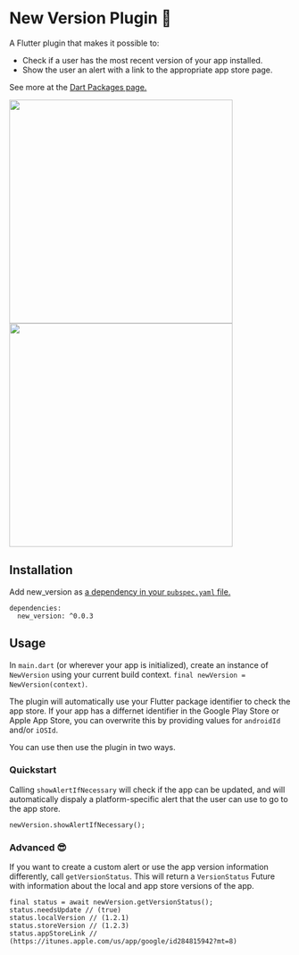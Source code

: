 # New Version Plugin 🎉

A Flutter plugin that makes it possible to: 
* Check if a user has the most recent version of your app installed.
* Show the user an alert with a link to the appropriate app store page.

See more at the [Dart Packages page.](https://pub.dartlang.org/packages/new_version)

<img src="https://raw.githubusercontent.com/timtraversy/new_version/master/screenshots/ios.jpeg" height="400" /> <img src="https://raw.githubusercontent.com/timtraversy/new_version/master/screenshots/android.png" height="400" />
## Installation
Add new_version as [a dependency in your `pubspec.yaml` file.](https://flutter.io/using-packages/)
```
dependencies:
  new_version: ^0.0.3
```

## Usage
In `main.dart` (or wherever your app is initialized), create an instance of `NewVersion` using your current build context.
`final newVersion = NewVersion(context)`.

The plugin will automatically use your Flutter package identifier to check the app store. If your app has a differnet identifier in the Google Play Store or Apple App Store, you can overwrite this by providing values for `androidId` and/or `iOSId`.

You can use then use the plugin in two ways.

### Quickstart
Calling `showAlertIfNecessary` will check if the app can be updated, and will automatically dispaly a platform-specific alert that the user can use to go to the app store.

`newVersion.showAlertIfNecessary();`

### Advanced 😎
If you want to create a custom alert or use the app version information differently, call `getVersionStatus`. This will return a `VersionStatus` Future with information about the local and app store versions of the app.
```
final status = await newVersion.getVersionStatus();
status.needsUpdate // (true)
status.localVersion // (1.2.1)
status.storeVersion // (1.2.3)
status.appStoreLink // (https://itunes.apple.com/us/app/google/id284815942?mt=8)
```
